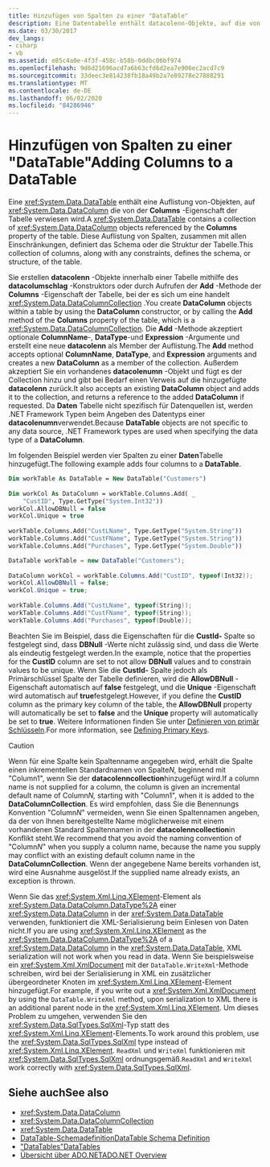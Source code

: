 ```yaml
---
title: Hinzufügen von Spalten zu einer "DataTable"
description: Eine Datentabelle enthält datacolenn-Objekte, auf die von der Columns-Eigenschaft der Tabelle verwiesen wird. Verwenden Sie diesen Beispielcode zum Hinzufügen von Spalten zu einer Tabelle in ADO.net.
ms.date: 03/30/2017
dev_langs:
- csharp
- vb
ms.assetid: e85c4a0e-4f3f-458c-b58b-0ddbc06bf974
ms.openlocfilehash: 9d6d21696acd7a6b63cfd6d2ea7e906ec2acd7c9
ms.sourcegitcommit: 33deec3e814238fb18a49b2a7e89278e27888291
ms.translationtype: MT
ms.contentlocale: de-DE
ms.lasthandoff: 06/02/2020
ms.locfileid: "84286946"
---
```

# <a name="adding-columns-to-a-datatable"></a><span data-ttu-id="c83b2-104">Hinzufügen von Spalten zu einer "DataTable"</span><span class="sxs-lookup"><span data-stu-id="c83b2-104">Adding Columns to a DataTable</span></span>
<span data-ttu-id="c83b2-105">Eine <xref:System.Data.DataTable> enthält eine Auflistung von-Objekten, auf <xref:System.Data.DataColumn> die von der **Columns** -Eigenschaft der Tabelle verwiesen wird.</span><span class="sxs-lookup"><span data-stu-id="c83b2-105">A <xref:System.Data.DataTable> contains a collection of <xref:System.Data.DataColumn> objects referenced by the **Columns** property of the table.</span></span> <span data-ttu-id="c83b2-106">Diese Auflistung von Spalten, zusammen mit allen Einschränkungen, definiert das Schema oder die Struktur der Tabelle.</span><span class="sxs-lookup"><span data-stu-id="c83b2-106">This collection of columns, along with any constraints, defines the schema, or structure, of the table.</span></span>  
  
 <span data-ttu-id="c83b2-107">Sie erstellen **datacolenn** -Objekte innerhalb einer Tabelle mithilfe des **datacolumschlag** -Konstruktors oder durch Aufrufen der **Add** -Methode der **Columns** -Eigenschaft der Tabelle, bei der es sich um eine handelt <xref:System.Data.DataColumnCollection> .</span><span class="sxs-lookup"><span data-stu-id="c83b2-107">You create **DataColumn** objects within a table by using the **DataColumn** constructor, or by calling the **Add** method of the **Columns** property of the table, which is a <xref:System.Data.DataColumnCollection>.</span></span> <span data-ttu-id="c83b2-108">Die **Add** -Methode akzeptiert optionale **ColumnName**-, **DataType**-und **Expression** -Argumente und erstellt eine neue **datacolenn** als Member der Auflistung.</span><span class="sxs-lookup"><span data-stu-id="c83b2-108">The **Add** method accepts optional **ColumnName**, **DataType**, and **Expression** arguments and creates a new **DataColumn** as a member of the collection.</span></span> <span data-ttu-id="c83b2-109">Außerdem akzeptiert Sie ein vorhandenes **datacolenumn** -Objekt und fügt es der Collection hinzu und gibt bei Bedarf einen Verweis auf die hinzugefügte **datacolenn** zurück.</span><span class="sxs-lookup"><span data-stu-id="c83b2-109">It also accepts an existing **DataColumn** object and adds it to the collection, and returns a reference to the added **DataColumn** if requested.</span></span> <span data-ttu-id="c83b2-110">Da **Daten** Tabelle nicht spezifisch für Datenquellen ist, werden .NET Framework Typen beim Angeben des Datentyps einer **datacolenumn**verwendet.</span><span class="sxs-lookup"><span data-stu-id="c83b2-110">Because **DataTable** objects are not specific to any data source, .NET Framework types are used when specifying the data type of a **DataColumn**.</span></span>  
  
 <span data-ttu-id="c83b2-111">Im folgenden Beispiel werden vier Spalten zu einer **Daten**Tabelle hinzugefügt.</span><span class="sxs-lookup"><span data-stu-id="c83b2-111">The following example adds four columns to a **DataTable**.</span></span>  
  
```vb  
Dim workTable As DataTable = New DataTable("Customers")  
  
Dim workCol As DataColumn = workTable.Columns.Add( _  
    "CustID", Type.GetType("System.Int32"))  
workCol.AllowDBNull = false  
workCol.Unique = true  
  
workTable.Columns.Add("CustLName", Type.GetType("System.String"))  
workTable.Columns.Add("CustFName", Type.GetType("System.String"))  
workTable.Columns.Add("Purchases", Type.GetType("System.Double"))  
```  
  
```csharp  
DataTable workTable = new DataTable("Customers");  
  
DataColumn workCol = workTable.Columns.Add("CustID", typeof(Int32));  
workCol.AllowDBNull = false;  
workCol.Unique = true;  
  
workTable.Columns.Add("CustLName", typeof(String));  
workTable.Columns.Add("CustFName", typeof(String));  
workTable.Columns.Add("Purchases", typeof(Double));  
```  
  
 <span data-ttu-id="c83b2-112">Beachten Sie im Beispiel, dass die Eigenschaften für die **CustId-** Spalte so festgelegt sind, dass **DBNull** -Werte nicht zulässig sind, und dass die Werte als eindeutig festgelegt werden.</span><span class="sxs-lookup"><span data-stu-id="c83b2-112">In the example, notice that the properties for the **CustID** column are set to not allow **DBNull** values and to constrain values to be unique.</span></span> <span data-ttu-id="c83b2-113">Wenn Sie die **CustId-** Spalte jedoch als Primärschlüssel Spalte der Tabelle definieren, wird die **AllowDBNull** -Eigenschaft automatisch auf **false** festgelegt, und die **Unique** -Eigenschaft wird automatisch auf **true**festgelegt.</span><span class="sxs-lookup"><span data-stu-id="c83b2-113">However, if you define the **CustID** column as the primary key column of the table, the **AllowDBNull** property will automatically be set to **false** and the **Unique** property will automatically be set to **true**.</span></span> <span data-ttu-id="c83b2-114">Weitere Informationen finden Sie unter [Definieren von primär Schlüsseln](defining-primary-keys.md).</span><span class="sxs-lookup"><span data-stu-id="c83b2-114">For more information, see [Defining Primary Keys](defining-primary-keys.md).</span></span>  
  
> [!CAUTION]
> <span data-ttu-id="c83b2-115">Wenn für eine Spalte kein Spaltenname angegeben wird, erhält die Spalte einen inkrementellen Standardnamen von Spalte*N,* beginnend mit "Column1", wenn Sie der **datacolenncollection**hinzugefügt wird.</span><span class="sxs-lookup"><span data-stu-id="c83b2-115">If a column name is not supplied for a column, the column is given an incremental default name of Column*N,* starting with "Column1", when it is added to the **DataColumnCollection**.</span></span> <span data-ttu-id="c83b2-116">Es wird empfohlen, dass Sie die Benennungs Konvention "Column*N*" vermeiden, wenn Sie einen Spaltennamen angeben, da der von Ihnen bereitgestellte Name möglicherweise mit einem vorhandenen Standard Spaltennamen in der **datacolenncollection**in Konflikt steht.</span><span class="sxs-lookup"><span data-stu-id="c83b2-116">We recommend that you avoid the naming convention of "Column*N*" when you supply a column name, because the name you supply may conflict with an existing default column name in the **DataColumnCollection**.</span></span> <span data-ttu-id="c83b2-117">Wenn der angegebene Name bereits vorhanden ist, wird eine Ausnahme ausgelöst.</span><span class="sxs-lookup"><span data-stu-id="c83b2-117">If the supplied name already exists, an exception is thrown.</span></span>  
  
 <span data-ttu-id="c83b2-118">Wenn Sie das <xref:System.Xml.Linq.XElement>-Element als <xref:System.Data.DataColumn.DataType%2A> einer <xref:System.Data.DataColumn> in der <xref:System.Data.DataTable> verwenden, funktioniert die XML-Serialisierung beim Einlesen von Daten nicht.</span><span class="sxs-lookup"><span data-stu-id="c83b2-118">If you are using <xref:System.Xml.Linq.XElement> as the <xref:System.Data.DataColumn.DataType%2A> of a <xref:System.Data.DataColumn> in the <xref:System.Data.DataTable>, XML serialization will not work when you read in data.</span></span> <span data-ttu-id="c83b2-119">Wenn Sie beispielsweise ein <xref:System.Xml.XmlDocument> mit der `DataTable.WriteXml`-Methode schreiben, wird bei der Serialisierung in XML ein zusätzlicher übergeordneter Knoten im <xref:System.Xml.Linq.XElement>-Element hinzugefügt.</span><span class="sxs-lookup"><span data-stu-id="c83b2-119">For example, if you write out a <xref:System.Xml.XmlDocument> by using the `DataTable.WriteXml` method, upon serialization to XML there is an additional parent node in the <xref:System.Xml.Linq.XElement>.</span></span> <span data-ttu-id="c83b2-120">Um dieses Problem zu umgehen, verwenden Sie den <xref:System.Data.SqlTypes.SqlXml>-Typ statt des <xref:System.Xml.Linq.XElement>-Elements.</span><span class="sxs-lookup"><span data-stu-id="c83b2-120">To work around this problem, use the <xref:System.Data.SqlTypes.SqlXml> type instead of <xref:System.Xml.Linq.XElement>.</span></span> <span data-ttu-id="c83b2-121">`ReadXml` und `WriteXml` funktionieren mit <xref:System.Data.SqlTypes.SqlXml> ordnungsgemäß.</span><span class="sxs-lookup"><span data-stu-id="c83b2-121">`ReadXml` and `WriteXml` work correctly with <xref:System.Data.SqlTypes.SqlXml>.</span></span>  
  
## <a name="see-also"></a><span data-ttu-id="c83b2-122">Siehe auch</span><span class="sxs-lookup"><span data-stu-id="c83b2-122">See also</span></span>

- <xref:System.Data.DataColumn>
- <xref:System.Data.DataColumnCollection>
- <xref:System.Data.DataTable>
- [<span data-ttu-id="c83b2-123">DataTable-Schemadefinition</span><span class="sxs-lookup"><span data-stu-id="c83b2-123">DataTable Schema Definition</span></span>](datatable-schema-definition.md)
- [<span data-ttu-id="c83b2-124">"DataTables"</span><span class="sxs-lookup"><span data-stu-id="c83b2-124">DataTables</span></span>](datatables.md)
- [<span data-ttu-id="c83b2-125">Übersicht über ADO.NET</span><span class="sxs-lookup"><span data-stu-id="c83b2-125">ADO.NET Overview</span></span>](../ado-net-overview.md)
